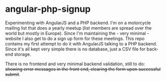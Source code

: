 angular-php-signup
==================

Experimenting with AngularJS and a PHP backend.
I'm on a motorcycle mailing list that does a yearly meetup (list members are spread over the world but mostly in Europe).
Since I'm maintaining the - very minimal - website I also get to do a sign up form for these meetings.
This repo contains my first attempt to do it with AngularJS talking to a PHP backend.
Since it's all kept very simple there is no database, just a CSV file for back-end storage.

There is no frontend and very minimal backend validation, still to do: ~~showing error messages in the front end,
clearing the form upon successful submit~~.
